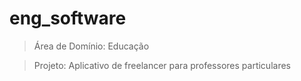 # eng_software

> Área de Domínio: Educação

> Projeto: Aplicativo de freelancer para professores particulares



